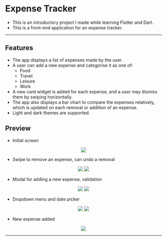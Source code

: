 # Expense Tracker
- This is an introductory project I made while learning Flutter and Dart.
- This is a front-end application for an expense tracker.
---

## Features
- The app displays a list of expenses made by the user.
- A user can add a new expense and categorise it as one of:
  * Food
  * Travel
  * Leisure
  * Work
- A new card widget is added for each expense, and a user may dismiss them by swiping horizontally.
- The app also displays a bar chart to compare the expenses relatively, which is updated on each removal or addition of an expense.
- Light and dark themes are supported.

## Preview
- Initial screen
<p align="center">
  <img src="https://lh3.googleusercontent.com/nkNZJkAkgwSjkJQaNT1Mqk0h4MrFcI8i_ZdsbtqLQQm5t5KQo8cwJ8mvHrrv-whJjUw1dyMEB5lGMRNmlPaB94WvdOn9iXu3AQSv0krCpY3ritEGrc5qiPMI4ZD6dAC5DRUvuYKefzju_e120J6xEK8DELenjTYdhxmjxsnLjhB_0olI3d9u-G7cRIGlYnh8tolsfmg5KMUfszGKadsQ9WGwMzCrcm9jxZuGTfUfwH5RSTd6E7gOL1kcn2PXhdgncbC2QRKrTZ3RT-lFw1loLCItjLDwnLSV-suG5KxkFbkEiyZ26r58b6cQATLVD0_cKa9lW1Ju5RrrkUphyUw5br5btxrj2fBzvX3fClYLcHaAF5IoC7TDowGWZrs9TBK5LqFc99f7D8928xwU55AqJ_Xw7UaWofWj6xObOKn487vfN205yCH8B0adTVMLb6DJdDRm2hvHemUOGsVigHmKPiu3ASTt9PycGVDsY3eAwGW_rHf_hfE6jsL1YO-pXrAWZ0G5x7WHlIyxEerSd4EFbf6HAfrOALDTJqCPo1SNGm_0QNSWaAv_tF7AyR2aTBOP-JkIJeUrz3Qhm6gUKEhb5rzH9wCUsbkyZLnQQoQC0_bLttUWm6VBteCgdiMBR8QtzeT6oinvKEtq3qTr1myIOriwhdjD_s2lunmtR_gWo7pOJ2tqr6gNXj7-2akaBtJEqNcUiLUDaKL-_c-w7iO8JQ8FuTC4GaAyIEk0g0au87B-YUaU26mnFgNiVxG_XMA22AkAFU0fjfMjprMPJ1Zhy9E2bYxAhtLbBRWnI5eGMWnc4GV9KErKxq9ZFRniKRT8ftxEtO_80_J9QC1t0fO4ShMwPY6QzaHxwTl_RBrD9viPIRCyu1uUiibch3BTh2cTCaN5KQeR9AFdhn1XBcClJbpDfhG0N-zh2mFsgyUfgQ0=w409-h685-s-no?authuser=0" />
</p>

- Swipe to remove an expense, can undo a removal
<p align="center">
  <img src="https://lh3.googleusercontent.com/ayKyH0ljxUURd11Jv81IuxbJ0iWW6cZArzIhVdFwzymRiwHAA8WyKR1YVTsEAK4_H81IoSy8TqN_MtABofsfpFK5XPWRNplOLuUsP-pWV_63y0jocQeritpAo5eSIwbO6i6rD3OCthU-FuFuYKemuTcUp8ED2rewn_fWjJH1gEUbagZQ5ECdz4Q8Hxm7m_XPD0RPGmh8bGpEZU6PKRIHDkfV_WzV2T-Gvatr3aIOdQ82EaorYF_-sBowqXeowOAVsv6bx9TZNcC4xAwN0v5BPhEjoIOKS--JZKwDNJX7-83Wx3fp_UaxAS5m87MzjeqYFKBIBJO5IXSWt9cURl1a1TLUAfX7fxwZnXGAlLJixBIPyO5b9G1KRFmhHk88mqhWQNQBs1DHp_ekvbD8TJs91OdaBox5BO0BMCv6AZ_P6fxmQ9773MIeEBLj82fpCMnEHve1ZRoEGA0a-lqHTxSbLBlkuKhzsgg1FWVXnkgfpNA7VeKC6D_FxWZ0L3acj4nN85GjFiqf1J00Z59eC1fXuhYphpGyl_u0Extt9PUHQXWD_xkwokZolIrM1sKVciVhxqXgcVBBUbBSPv0OisnCDL918ReUSFkZdGkU4Db85XXJ3eBeI1ER6358B7-D4y58raDoTzIXH3g0STXLj_IO_s608cyscGrtHpszV9FIJ_0PebOfgwz6MdpJ2DLhR5F5DHFhyqjzS-zaNYGf-ecoq9Dv1ZT78fKhY3tDLMoTo27qKfE3cOE0bDQmDuc0yjjysm2PR7MWQETEOoKvKQI35oaAdoeCNImT8IXE-xW-UaxLOpUlhfauLCsgptneBrVD0gjqQQpqN-8XwAnqf8PmB2oQA5YZCqGL3WtJyBoMh209uUKIWR8UyWjo_5blIl6OIsMyW_Nnh4azGGBlMvgzU5Cmh6QPRB-nGHi55k4c5IA=w409-h685-s-no?authuser=0" />
  <img src="https://lh3.googleusercontent.com/qbCiYvvN5KB2rjhmiDj14mRaqVsqURQoY7INX_bMSZXDAROboCiEK17h3lVVvk03LTmB2m-TzAbvjVjuqTlIQb0UpPdJEpr7znS6KW-chBjRFyeK9fzoE3VVJu8z2NZ1VKt5i27tpgYoFcORL-y3kHHfyzjqhi4zeFWqQhVkltvbtiSCUnYcsystnHxFXO_VtO_14aGTSYjBfdfMOA5n5P_BVeYak3shrCXIYDt8h4oYSHPjn1diSEe0JqoxH9Jh2-MK1Gk6KD_7DRofxgPeugdIhzbeB3b6D2U21tU1xMsLczdjiABvUykkh2tipi4UDBATlK-1F4QgRSZqyqYNGTvxXMOWbjXDk4uVoIp5DQpo3u4GAqupcbT97ockfW9CnxGr-QryhSKsON2RbG0pdYv4akkMx6-5NXPMHnlbT5Slxvw43grRJWdvMce_f770_KZwmUXQp_hYnZoJ4o7txsfbvEsQfHPTXuX3PSw20ml9pH-bwngCsB_HUZ2qEDSypvmkK3P0itJ3O5uTPB1K1RfL7SSfi-tJ745AJgw_yKfF78MWTs5KJM1irMKP00otu7jZaMw087cUByFVvhVFVMasXOd3Cmq3XmIYGOYSZPrCJPvg2imoiEVtr0-5v0fiCGp7faUKn6Z9rUcprg61VjHMNFEPWlaroibRmwT1nGkFTSrwruhUVVVgEf8ZDbXKi2gtp4YiT8ZVWEGulFLyfnjiDHPe-BouVfB7Hs_pXEyYsS9MaD1e42rUrVu3poiMslZePXjIQdTNlZnhsaz8HphNKr435rOnAQaahokUKU_jl7X8slYkHjeF8M0gAeyvEM43skSo8AwD9O_fJH4xrIsWlFv1K5GvwZtIGoBlII3_gJlDUsoudqsedJ92ThlRczL8K4izvFa6XH6tUEy7GBapW5WRPu-cwUEO1ZSDMZo=w409-h685-s-no?authuser=0" />
</p>

- Modal for adding a new expense, validation
<p align="center">
  <img src="https://lh3.googleusercontent.com/ylyr3_NOMdmZFn_5v-PYHXuJI7SBNRS03BA7aQUdwgmnOSkkXo2CPW7C5NXgY8BtyyCFp_S0ZNV_PY6yzLSRr5gIsGgVOyJrzv_586mCHrzk0qqqzaIBTcNf0jV8UtUIMM8kR9P0mq1-0D86HlaiMljqBHkpcRvex6JPXior_R9VC4-0KQHM7Wub-tOTcF-J_NfeqnfB7IVEiosECuvmpt386RcrBKpLwUpLfiZQC_FoxNv_D72CXZR0XYQ9l9xsopwCAQGPjdkOdnJI7CvCui-Ai1-8IQW_NnbWE6stv5Ircgvhvtw8rVOLCqoC8b7QoGtWPPuc4T7hzzVpZm-6Rj8kJiIRAgI2vCI2042xco-4dSnuCQp0GZbLJ2C_39xRAt2yHU44-ge6s3xb3cwJHqjR0mQLsYunzvJF-v7p6ipr9Z3o5LqeT3an3Ny6CDfNRj9F6ZTHI75njBaTcuJ_R2NHb56JNLRvCJBpnLkAQZfrh95On6dq2r20g5UODU1CGK81t7Sp3d1m4b5zGCPyaaSOmShk4KWVZuWfF8ok39Eo3XItMPmQ6zZbKBRNnl-3r1Pxb9fCdRecbmtwjLBO7o-fErFaOvPpV7fg6Ir9a27oY2IHSy0oGnw9x0gMPgE-ugwwiXyStXKm6uKxbPgOOo8GmzAa-yAW64Q6qZW33QY6KDI-BQjn28lDtNHzuIIas8k6XUEwiL4CpqYbnk8Ykpo_XhZObSqLL5fxiAxAuUZFzaRrD9hF1zXBQX9qmdLxB5DITTeA3RLTI5EKWojrZR85Wsjxx2foHCpDHCS9e34O5uoJ5C69zG7XzWkckl8uvfEVJimAMPA_XxaPqVKi840QieyBg60SdAZ2K6gaBNCtdWmTMq-Ag23VCw0q0BVccfZcOSkuEMqnaDofvodO27pxW7FOBkIg-_UvYNKw2u8=w409-h685-s-no?authuser=0" />
  <img src="https://lh3.googleusercontent.com/imBVNqCt6jVMxUfK5eLR37jL_eVgqhSK0ty5mGc8Yr_Jq6Z61IzbPMVW43jnWz6XwHOMPpyDTscImrjiWonOHttrAVCYwtu871kvmB399PIX_2dbPVTCSu_zInHK2hsZIu-vsqRw3iZovxfGklDKdqYsQlJ4oKPwsUg8AXfauiyR_g5PeydiSh47TbgLxdNnSwZQTRzmxARMgRvXIsbrwXAs1wNRRS8QAzC4mn0tk9DWBGv2XK1MAwUAi-VqjXVRBu8x9J3j8J51iu-Fi8039PWUROpSxlYP3XA7P4cFZajVxUREt9aD9sreIZNy-Tnj1UdjDbu4yYAqlVlddrAzJFWz2JBvgL73QN_5e-CSb8n3rsw2Mu8eM96bEJou2DhHtaqQ0rSc_52yT-oIgXJG-qqLwq82E02BAHuhC6UyHbjU_YZR2MkNuAPH2nSdUvwMmtpnB--v0Ucf4LPXgJEXOGk6FqYfvVsI0HZVORL_kERHEeXDFuamhiQjcbYduxxJeekvYiicMrVL6cFGF1vTF9jidkmPDwSFcWzBX8fnebzZA5K5N3L8CAMeCadza14wMaFTcK5L_3abhf1d50YxmIMySUQ1yNKG_2GzitH1o8PvyL9AjwOYLyQSw4ajp1AcXNq0CxHNOsBe_d016bxsg_-pIq3Drk718Zmme3MAQc_J9B6-owZKM11dlON8AGZ9AenXIElVWNq69a37KepGlGJWieQpEE4sb1ZQl7FiLedI4YmNVQClPJH-xA36EUZroPD7eoF8xb-_o_ZxF0tYNGydxzKpBQkAfzLmotTml8_-RWFWeo1I1RLS-jEZsIT50bMPPiU-cU_sCN0lebgeh6m8tbQPYSMW_rSH6P1K8hSFWcBjcnHgpZClYmewlERqxUeCiTUSm8tQKuzmVmozU7UMeYtnz91ffnv_PBHi3DU=w409-h685-s-no?authuser=0" />
</p>

- Dropdown menu and date picker
<p align="center">
  <img src="https://lh3.googleusercontent.com/bqew6bxeaUbek3Js3CUy5Od4L_GL-g8aWnwSWPfK6-aY5_M2JMXmWZQoSXuvAbz-dBV4DWldzBXBHH2JRPdU8FKYCZvOp2H5Gu6Psg3Wm74cTw1Cge9-Tauht89OI2Mgn_kDdm9Bq_O000aZRJdBeEDLY8bQxbj01RJOeiJwXBwQk7sXV2lo9Nttv1WbRsCweOMdGj6AHUEIKyvR272xloYtO2OizHLITh-Hd5sXauYyySAe91q2wWzhIyP_B0NtKRrGL9pZXebsBTtf75fIWJWfyQ7IoU8LPV9THnAvP7HkcVmAaqH0KQipwBJfISh5j8ojX0xf3iLKgtm3pp9P7lSbpBQqdOJft8v4z-5XeQHK_TLAO2bAjymV7pa-6wiAm64p1FU_owcwoiGKsWs6o2gsvAoYA2ZAnQjfXxui05QL8RwNv259HdpfeI3FWWsGj4cCeMknbc5pnem4O_WRbZjZEdAb7osT7LUZhFX5TOtgg_aNZfxVC8dYuGfRkeJ9gjheyEmN_4PnwqygGhC1m75SZG0ukFSQ1AT5z1dBLDIVN21X7m_aGdiUJhKbqYeAxHuQfUUnwLgll9_EGZYRQRE9qCAT2nc-gGmeQ_AsGrLrdAJA-HLANafOZHsMZOSGBkkOsyGejWy92AQfwotlGlf1AiFW-8IMNE4_NkCTrhe-chiiek9HQTehzvRZ0lVbJFYn1l4FTsh5vt9DrDEfE2EZfPFsOf2dAO97YpcrPOry1sj4wPUlvc8paJwi4avXMgKPjWqbS8-VXye74-1zZPz18rvpGMashhIVPewgd-fDahsV8aYc-kgTXdHHDtTPNLegsZOoEKYVPrh2X_RIfJOHZyAlBBA3ooGS13HZPiAhoQOuss5jHeeQuBdzJP9Idzg6HLmynmONKNit9EHBntvhWAuuTFB9bez8IuuI2pA=w409-h685-s-no?authuser=0" />
  <img src="https://lh3.googleusercontent.com/LEigKplIKdI-RrWSFj0HYQaYsgYbDIt36CeGvm67xgXAngTVyPASSyKzp3KHIKts1uBkOfGZLsOLvKdW0T7nSCphlmUYgGrUHMDAny-eJgcj4fb5of7UEqupbEc4l-RN_vCZje0ClCa7-MyZgqbY3DEMvZ4XbM3uAkkoHnLHRqT-laipgFlnzcqKxqxVy1chDSrd2Rjs_jvcohXdA_ohz48qvQzNnmjjgmeXpWwS0uJ6P-S0ca3Vm-p4lJFk92ZfBk191sNJUvEidqkki26WZwTXkn5ts7IfgC8PlSRMMpsvDfqqjmRqFMmHIIJDytmx4uHrZb4a7jvQj62NGWkFvBTrG7N5FIcpJpf9G2mc1XbNS7jawpirih1tY4JFQvhjGsfTiC-IfEpGszZrUUMl3velAmr089bXmtPVxCwS4lwxJQ7nlTS4AYNkZJocGKTqm2iNvb-jCSmIHzmtrn8QIcpUeNrGEeOc09sh_xv9XGbwF38yvPfKbkwSQrq57t5Od9LYri-NdSuUlZXcsmO6pnz__uR-UpZoS3jacwObBfc5po9uRFQaxuiVKx6CKZL__PKWi3fZzkaPdVeGnYmpQqueDUr8QVEyaooesxr-k_SeIYL_0QkXGqPTCfJug2hfPyvUy4jN4KZxTXg04rrpaxyO714LpuJQaRpVvknR_th5t0PGyjIsL4-eKy-6vUFDOmOCNqkZbiYvFqECClUvrHDcaSQfDyRKq3v69OU5lJ8vd-Oe8SpIKd4DyHB3Fz5UaoIFvWSiUbKcBayoC5mV3A0-g0gxFXP7c3uc6TsqGup8jlDLYMKcXT9_HZa7IS6N5PWCoqrrSS7B16CtK-rQo8872ABqUeGkMkYtQw4D9QB4mwu5AXVk0NpD_Zr9VyP98hL-8rY25Z7AvN3poiqnaSEccDdRb-vnB40fhUz0B4w=w409-h685-s-no?authuser=0" />
</p>

- New expense added
<p align="center">
  <img src="https://lh3.googleusercontent.com/c4MjwH_UCSBKeLJsXYL6aVj-V-q04VzFkvpkib5hwAGgGW8mSs8-sN9N9NLnKDIyNRQWCgovZZp8Y_D3RRDx-SzeuSggDf4TOPRtJ7TfDW_d4n5U3CG4t6bk211VVOrA8-cHIWMwhsbCUkpJOvqcfkQJAOdD2lOdhup5qMi0N8SBh3BonEAo8zvJOfcBmEGH-gjmVn5iZhLqV1EuZwHZ-uT3w4MNkq0N1SUDQaKqXeEuwkUurNXuAnrqpLnvRorP25w5caky-4MpujZWcDTR4qmxCKB_6lEmchComBrs88DGcSwS35DgAKUetyouBbLKSMSAxdzpZOJByugz3tOI8lS716-CNj8ALj3Ip4jiG-GViFavqv2LInCh3uUtII9e7EZ-7RhL-K-ufmnQXuLdw17Q4N3P-PQdsi1S1R-t4vttuts3LImu91ErqidHEbPtCdvv4K-k-J5YyZAsmQCYAqFAdAgUxKDv9ATVdhMrpgf_kwY9Bnb1X2VrXB73B8pqz0fPG3njwvqKh5_Y0ApA7J44u60YG7ZUbX2rHcfO4Iex6Z6pUefr2LWLzCdZVyXr24sLH_mg3Hgwi9Y40IrrXS-70_qXWvKEGcx56CkXUH_vQ0B0JlH6a-vhxNfUImbHoiJBnOoYjtbpjBQCT_7iHW5euM7lqs_gu7mfALaGo5lLz0eCNh3u-lJxVoVP7ScOiARa_VgO91QZ18D7iGhCDUSG8nPlNpoxWI4gyVxsWRxo1vUOkkvK2B_Pp9FcNW8h4Th1v1yMoxggoJW9vNoNa4hSa3koUtu0wtjRYEoLyVPIR_Iu_VwM0_CVOaXmI-LsinIRCxGRPYkDvqEMKz0M_4Bkd2z5UzOAeia_PsNEqDGGBsTKyNkKneEkVi0Koz-MJcG-Tk3859hk-Qxg9Kz-gR9qHC19ihxQUQF7zo9I0qM=w409-h685-s-no?authuser=0" />
</p>

---
